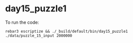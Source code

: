 day15_puzzle1
=====
To run the code:
```
rebar3 escriptize && ./_build/default/bin/day15_puzzle1 ./data/puzzle_15_input 2000000
```
